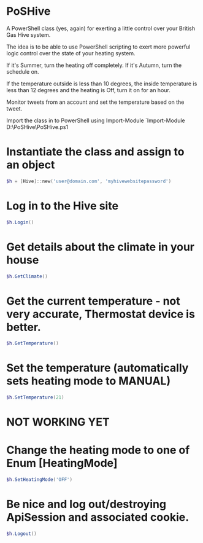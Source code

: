 # PoSHive
A PowerShell class (yes, again) for exerting a little control over your British Gas Hive system.

The idea is to be able to use PowerShell scripting to exert more powerful logic control over the state of your heating system.

If it's Summer, turn the heating off completely.
If it's Autumn, turn the schedule on.

If the temperature outside is less than 10 degrees, the inside temperature is less than 12 degrees and the heating is Off, turn it on for an hour.

Monitor tweets from an account and set the temperature based on the tweet.

Import the class in to PowerShell using Import-Module
`Import-Module D:\PoSHive\PoSHive.ps1

# Instantiate the class and assign to an object
```powershell
$h = [Hive]::new('user@domain.com', 'myhivewebsitepassword')
```
# Log in to the Hive site
```powershell
$h.Login()
```

# Get details about the climate in your house
```powershell
$h.GetClimate()
```

# Get the current temperature - not very accurate, Thermostat device is better.
```powershell
$h.GetTemperature()
```

# Set the temperature (automatically sets heating mode to MANUAL)
```powershell
$h.SetTemperature(21)
```

# NOT WORKING YET
# Change the heating mode to one of Enum [HeatingMode]
```powershell
$h.SetHeatingMode('OFF')
```

# Be nice and log out/destroying ApiSession and associated cookie.
```powershell
$h.Logout()
```
